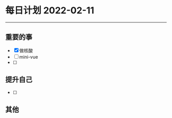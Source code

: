 #  每日计划 2022-02-11
---
## 重要的事
- [x]  做核酸
- [ ]  mini-vue
- [ ]  



## 提升自己
- [ ]  
  



## 其他








